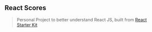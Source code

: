 ## React Scores

> Personal Project to better understand React JS,
> built from [React Starter Kit](https://github.com/kriasoft/react-starter-kit)
